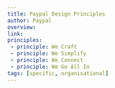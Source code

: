 ```yaml
---
title: Paypal Design Principles
author: Paypal
overview:
link:
principles:
 - principle: We Craft
 - principle: We Simplify
 - principle: We Connect
 - principle: We Go All In
tags: [specific, organisational]
---
```

